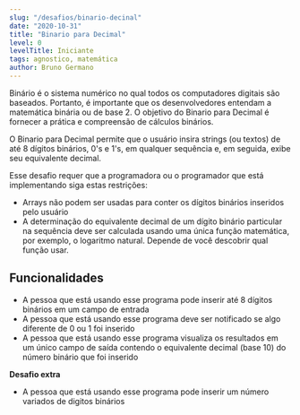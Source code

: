 ```yaml
---
slug: "/desafios/binario-decinal"
date: "2020-10-31"
title: "Binario para Decimal"
level: 0
levelTitle: Iniciante
tags: agnostico, matemática
author: Bruno Germano
---
```


Binário é o sistema numérico no qual todos os computadores digitais são baseados. Portanto, é importante que os desenvolvedores entendam a matemática binária ou de base 2. O objetivo do Binario para Decimal é fornecer a prática e compreensão de cálculos binários.

O Binario para Decimal permite que o usuário insira strings (ou textos) de até 8 dígitos binários, 0's e 1's, em qualquer sequência e, em seguida, exibe seu equivalente decimal.

Esse desafio requer que a programadora ou o programador que está implementando siga estas restrições:

* Arrays não podem ser usadas para conter os dígitos binários inseridos pelo usuário
* A determinação do equivalente decimal de um dígito binário particular na sequência deve ser calculada usando uma única função matemática, por exemplo, o logaritmo natural. Depende de você descobrir qual função usar.

## Funcionalidades

* A pessoa que está usando esse programa pode inserir até 8 dígitos binários em um campo de entrada
* A pessoa que está usando esse programa deve ser notificado se algo diferente de 0 ou 1 foi inserido
* A pessoa que está usando esse programa visualiza os resultados em um único campo de saída contendo o equivalente decimal (base 10) do número binário que foi inserido

**Desafio extra**

* A pessoa que está usando esse programa pode inserir um número variados de digitos binários
